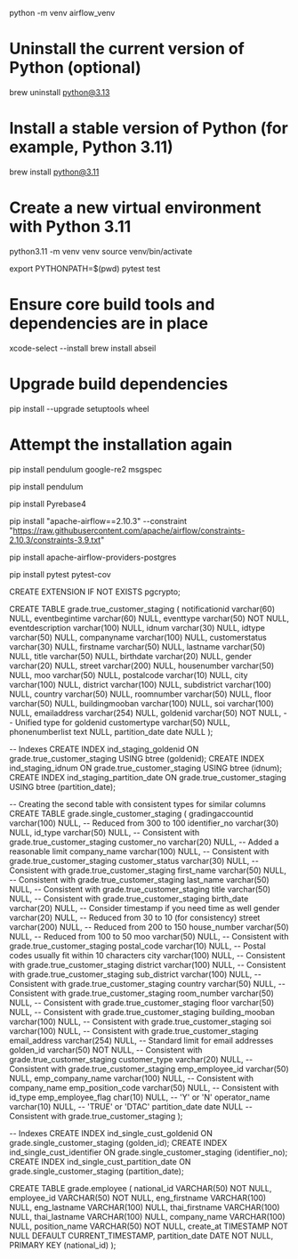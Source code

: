 python -m venv airflow_venv

# Uninstall the current version of Python (optional)
brew uninstall python@3.13

# Install a stable version of Python (for example, Python 3.11)
brew install python@3.11

# Create a new virtual environment with Python 3.11
python3.11 -m venv venv
source venv/bin/activate

export PYTHONPATH=$(pwd)
pytest test

# Ensure core build tools and dependencies are in place
xcode-select --install
brew install abseil

# Upgrade build dependencies
pip install --upgrade setuptools wheel

# Attempt the installation again
pip install pendulum google-re2 msgspec


pip install pendulum


pip install Pyrebase4



pip install "apache-airflow==2.10.3" --constraint "https://raw.githubusercontent.com/apache/airflow/constraints-2.10.3/constraints-3.9.txt"

pip install apache-airflow-providers-postgres

pip install pytest pytest-cov


CREATE EXTENSION IF NOT EXISTS pgcrypto;




CREATE TABLE grade.true_customer_staging (
    notificationid varchar(60) NULL,
    eventbegintime varchar(60) NULL,
    eventtype varchar(50) NOT NULL,
    eventdescription varchar(100) NULL,
    idnum varchar(30) NULL,
    idtype varchar(50) NULL,
    companyname varchar(100) NULL,
    customerstatus varchar(30) NULL,
    firstname varchar(50) NULL,
    lastname varchar(50) NULL,
    title varchar(50) NULL,
    birthdate varchar(20) NULL,
    gender varchar(20) NULL,
    street varchar(200) NULL,
    housenumber varchar(50) NULL,
    moo varchar(50) NULL,
    postalcode varchar(10) NULL,
    city varchar(100) NULL,
    district varchar(100) NULL,
    subdistrict varchar(100) NULL,
    country varchar(50) NULL,
    roomnumber varchar(50) NULL,
    floor varchar(50) NULL,
    buildingmooban varchar(100) NULL,
    soi varchar(100) NULL,
    emailaddress varchar(254) NULL,
    goldenid varchar(50) NOT NULL, -- Unified type for goldenid
    customertype varchar(50) NULL,
    phonenumberlist text NULL,
    partition_date date NULL
);

-- Indexes
CREATE INDEX ind_staging_goldenid ON grade.true_customer_staging USING btree (goldenid);
CREATE INDEX ind_staging_idnum ON grade.true_customer_staging USING btree (idnum);
CREATE INDEX ind_staging_partition_date ON grade.true_customer_staging USING btree (partition_date);

-- Creating the second table with consistent types for similar columns
CREATE TABLE grade.single_customer_staging (
    gradingaccountid varchar(100) NULL, -- Reduced from 300 to 100
    identifier_no varchar(30) NULL,
    id_type varchar(50) NULL, -- Consistent with grade.true_customer_staging
    customer_no varchar(20) NULL, -- Added a reasonable limit
    company_name varchar(100) NULL, -- Consistent with grade.true_customer_staging
    customer_status varchar(30) NULL, -- Consistent with grade.true_customer_staging
    first_name varchar(50) NULL, -- Consistent with grade.true_customer_staging
    last_name varchar(50) NULL, -- Consistent with grade.true_customer_staging
    title varchar(50) NULL, -- Consistent with grade.true_customer_staging
    birth_date varchar(20) NULL, -- Consider timestamp if you need time as well
    gender varchar(20) NULL, -- Reduced from 30 to 10 (for consistency)
    street varchar(200) NULL, -- Reduced from 200 to 150
    house_number varchar(50) NULL, -- Reduced from 100 to 50
    moo varchar(50) NULL, -- Consistent with grade.true_customer_staging
    postal_code varchar(10) NULL, -- Postal codes usually fit within 10 characters
    city varchar(100) NULL, -- Consistent with grade.true_customer_staging
    district varchar(100) NULL, -- Consistent with grade.true_customer_staging
    sub_district varchar(100) NULL, -- Consistent with grade.true_customer_staging
    country varchar(50) NULL, -- Consistent with grade.true_customer_staging
    room_number varchar(50) NULL, -- Consistent with grade.true_customer_staging
    floor varchar(50) NULL, -- Consistent with grade.true_customer_staging
    building_mooban varchar(100) NULL, -- Consistent with grade.true_customer_staging
    soi varchar(100) NULL, -- Consistent with grade.true_customer_staging
    email_address varchar(254) NULL, -- Standard limit for email addresses
    golden_id varchar(50) NOT NULL, -- Consistent with grade.true_customer_staging
    customer_type varchar(20) NULL, -- Consistent with grade.true_customer_staging
    emp_employee_id varchar(50) NULL,
    emp_company_name varchar(100) NULL, -- Consistent with company_name
    emp_position_code varchar(50) NULL, -- Consistent with id_type
    emp_employee_flag char(10) NULL, -- 'Y' or 'N'
    operator_name varchar(10) NULL, -- 'TRUE' or 'DTAC'
    partition_date date NULL -- Consistent with grade.true_customer_staging
);

-- Indexes
CREATE INDEX ind_single_cust_goldenid ON grade.single_customer_staging (golden_id);
CREATE INDEX ind_single_cust_identifier ON grade.single_customer_staging (identifier_no);
CREATE INDEX ind_single_cust_partition_date ON grade.single_customer_staging (partition_date);



CREATE TABLE grade.employee (
    national_id VARCHAR(50) NOT NULL,
    employee_id VARCHAR(50) NOT NULL,
    eng_firstname VARCHAR(100)  NULL,
    eng_lastname VARCHAR(100)  NULL,
    thai_firstname VARCHAR(100)  NULL,
    thai_lastname VARCHAR(100)  NULL,
    company_name VARCHAR(100) NULL,
    position_name VARCHAR(50) NOT NULL,
    create_at TIMESTAMP NOT NULL DEFAULT CURRENT_TIMESTAMP,
    partition_date DATE NOT NULL,
    PRIMARY KEY (national_id)
);

